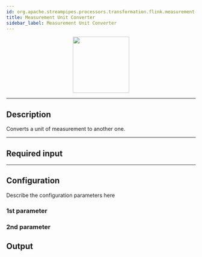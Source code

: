 ```yaml
---
id: org.apache.streampipes.processors.transformation.flink.measurement-unit-converter
title: Measurement Unit Converter
sidebar_label: Measurement Unit Converter
---
```


<!--
  ~ Licensed to the Apache Software Foundation (ASF) under one or more
  ~ contributor license agreements.  See the NOTICE file distributed with
  ~ this work for additional information regarding copyright ownership.
  ~ The ASF licenses this file to You under the Apache License, Version 2.0
  ~ (the "License"); you may not use this file except in compliance with
  ~ the License.  You may obtain a copy of the License at
  ~
  ~    http://www.apache.org/licenses/LICENSE-2.0
  ~
  ~ Unless required by applicable law or agreed to in writing, software
  ~ distributed under the License is distributed on an "AS IS" BASIS,
  ~ WITHOUT WARRANTIES OR CONDITIONS OF ANY KIND, either express or implied.
  ~ See the License for the specific language governing permissions and
  ~ limitations under the License.
  ~
  -->



<p align="center"> 
    <img src="/docs/img/pipeline-elements/org.apache.streampipes.processors.transformation.flink.measurement-unit-converter/icon.png" width="150px;" class="pe-image-documentation"/>
</p>

***

## Description

Converts a unit of measurement to another one.

***

## Required input


***

## Configuration

Describe the configuration parameters here

### 1st parameter


### 2nd parameter

## Output
